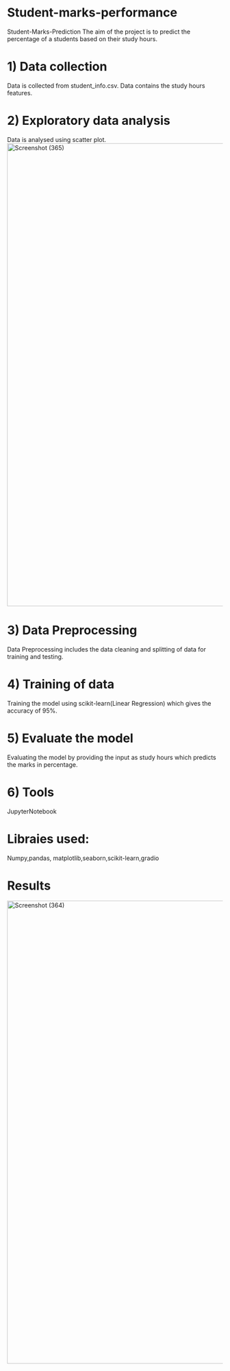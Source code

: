 # Student-marks-performance
Student-Marks-Prediction
The aim of the project is to predict the percentage of a students based on their study hours.

# 1) Data collection
Data is collected from student_info.csv. Data contains the study hours features.

# 2) Exploratory data analysis
Data is analysed using scatter plot.
<img width="1920" height="1080" alt="Screenshot (365)" src="https://github.com/user-attachments/assets/3d44a849-b8da-4192-a103-c06c99e3eec5" />


# 3) Data Preprocessing
Data Preprocessing includes the data cleaning and splitting of data for training and testing.

# 4) Training of data
Training the model using scikit-learn(Linear Regression) which gives the accuracy of 95%.

# 5) Evaluate the model
Evaluating the model by providing the input as study hours which predicts the marks in percentage.

 # 6) Tools
JupyterNotebook

# Libraies used:
Numpy,pandas, matplotlib,seaborn,scikit-learn,gradio

# Results
<img width="1920" height="1080" alt="Screenshot (364)" src="https://github.com/user-attachments/assets/d5d75157-7e88-4460-903e-ba2d3799f1cb" />
